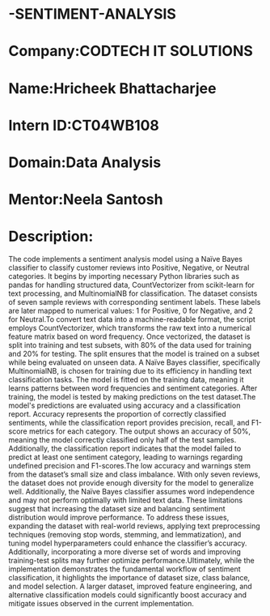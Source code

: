 # -SENTIMENT-ANALYSIS

# Company:CODTECH IT SOLUTIONS

# Name:Hricheek Bhattacharjee

# Intern ID:CT04WB108

# Domain:Data Analysis

# Mentor:Neela Santosh

# Description:
The code implements a sentiment analysis model using a Naïve Bayes classifier to classify customer reviews into Positive, Negative, or Neutral categories. It begins by importing necessary Python libraries such as pandas for handling structured data, CountVectorizer from scikit-learn for text processing, and MultinomialNB for classification. The dataset consists of seven sample reviews with corresponding sentiment labels. These labels are later mapped to numerical values: 1 for Positive, 0 for Negative, and 2 for Neutral.To convert text data into a machine-readable format, the script employs CountVectorizer, which transforms the raw text into a numerical feature matrix based on word frequency. Once vectorized, the dataset is split into training and test subsets, with 80% of the data used for training and 20% for testing. The split ensures that the model is trained on a subset while being evaluated on unseen data.
A Naïve Bayes classifier, specifically MultinomialNB, is chosen for training due to its efficiency in handling text classification tasks. The model is fitted on the training data, meaning it learns patterns between word frequencies and sentiment categories. After training, the model is tested by making predictions on the test dataset.The model's predictions are evaluated using accuracy and a classification report. Accuracy represents the proportion of correctly classified sentiments, while the classification report provides precision, recall, and F1-score metrics for each category. The output shows an accuracy of 50%, meaning the model correctly classified only half of the test samples. Additionally, the classification report indicates that the model failed to predict at least one sentiment category, leading to warnings regarding undefined precision and F1-scores.The low accuracy and warnings stem from the dataset’s small size and class imbalance. With only seven reviews, the dataset does not provide enough diversity for the model to generalize well. Additionally, the Naïve Bayes classifier assumes word independence and may not perform optimally with limited text data. These limitations suggest that increasing the dataset size and balancing sentiment distribution would improve performance.
To address these issues, expanding the dataset with real-world reviews, applying text preprocessing techniques (removing stop words, stemming, and lemmatization), and tuning model hyperparameters could enhance the classifier’s accuracy. Additionally, incorporating a more diverse set of words and improving training-test splits may further optimize performance.Ultimately, while the implementation demonstrates the fundamental workflow of sentiment classification, it highlights the importance of dataset size, class balance, and model selection. A larger dataset, improved feature engineering, and alternative classification models could significantly boost accuracy and mitigate issues observed in the current implementation. 










